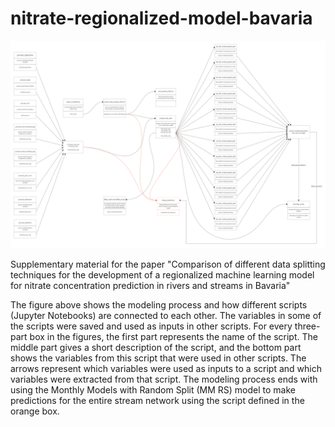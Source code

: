 # nitrate-regionalized-model-bavaria
![splitting_strategies](ML_workflow.svg)

Supplementary material for the paper "Comparison of different data splitting techniques for the development of a  regionalized machine learning model for nitrate concentration prediction in rivers and streams in Bavaria"

The figure above shows the modeling process and how different scripts (Jupyter Notebooks) are connected to each other. The variables in some of the scripts were saved and used as inputs in other scripts.
For every three-part box in the figures, the first part represents the name of the script. The middle part gives a short description of the script, and the bottom part shows the variables from this script that were used in other scripts. The arrows represent which variables were used as inputs to a script and which variables were extracted from that script. 
The modeling process ends with using the Monthly Models with Random Split (MM RS) model to make predictions for the entire stream network using the script defined in the orange box. 
